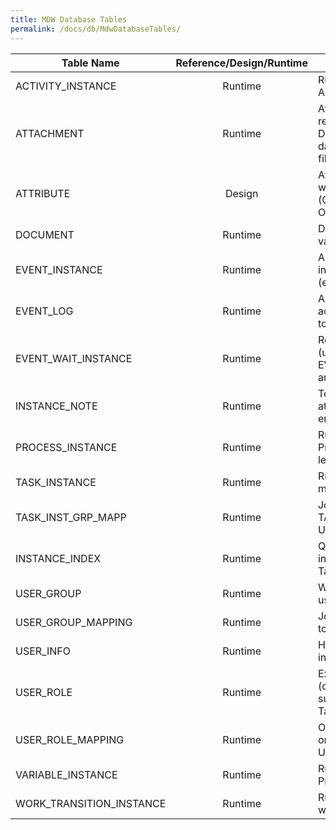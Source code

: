 ```yaml
---
title: MDW Database Tables
permalink: /docs/db/MdwDatabaseTables/
---
```



| Table Name | Reference/Design/Runtime | Description |
|--------------------------|:------------------------:|-------------------------------------------------------------------------------------------|
| ACTIVITY_INSTANCE | Runtime | Runtime instance of an Activity. |
| ATTACHMENT | Runtime | Attachments can reference either a DOCUMENT in the database or a file on the file system. |
| ATTRIBUTE | Design | Attributes of users or workgroups etc. (OWNER_TYPE and OWNER_ID identify this). |
| DOCUMENT | Runtime | Document variable values in CLOB form. |
| EVENT_INSTANCE | Runtime | An instance of an internal or external event (event_name is unique). |
| EVENT_LOG | Runtime | All user and system actions are logged here to provide an audit trail. |
| EVENT_WAIT_INSTANCE | Runtime | Registered event waits (unregistered when EVENT_INSTANCE arrives). |
| INSTANCE_NOTE | Runtime | Text-based Notes attached to workflow entities. |
| PROCESS_INSTANCE | Runtime | Runtime storage for Process Instance high-level info. |
| TASK_INSTANCE | Runtime | Runtime instance of a manual Task. |
| TASK_INST_GRP_MAPP | Runtime | Join table between TASK_INSTANCE and USER_GROUP. |
| INSTANCE_INDEX | Runtime | Queryable runtime state info for Instances (i.e. Task Instances, etc.). |
| USER_GROUP | Runtime | Workgroups (defined by users via TaskManager). |
| USER_GROUP_MAPPING | Runtime | Join table for USER_INFO to USER_GROUPS. |
| USER_INFO | Runtime | High-level User information. |
| USER_ROLE | Runtime | Extensible user Roles (defaults can be supplemented via TaskManager). |
| USER_ROLE_MAPPING | Runtime | OWNER is either a USER or a USER_GROUP_MAPPING. |
| VARIABLE_INSTANCE | Runtime | Runtime value for a Process Variable. |
| WORK_TRANSITION_INSTANCE | Runtime | Runtime instance of a workflow Transition. |